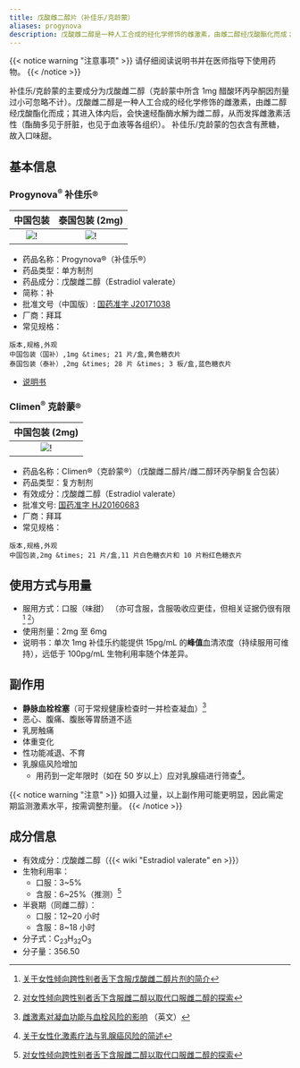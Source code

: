 ```yaml
---
title: 戊酸雌二醇片（补佳乐/克龄蒙）
aliases: progynova
description: 戊酸雌二醇是一种人工合成的经化学修饰的雌激素，由雌二醇经戊酸酯化而成；在体内快速水解为雌二醇。
---
```


{{< notice warning "注意事项" >}}
请仔细阅读说明书并在医师指导下使用药物。
{{< /notice >}}

补佳乐/克龄蒙的主要成分为戊酸雌二醇（克龄蒙中所含 1mg 醋酸环丙孕酮因剂量过小可忽略不计）。戊酸雌二醇是一种人工合成的经化学修饰的雌激素，由雌二醇经戊酸酯化而成；其进入体内后，会快速经酯酶水解为雌二醇，从而发挥雌激素活性（酯酶多见于肝脏，也见于血液等各组织）。
补佳乐/克龄蒙的包衣含有蔗糖，故入口味甜。

## 基本信息

### Progynova<sup>&reg;</sup> 补佳乐&reg;

|                        中国包装                         |                       泰国包装 (2mg)                       |
| :-----------------------------------------------------: | :--------------------------------------------------------: |
| ![!](/images/medicine/estradiol-valerate/progynova.jpg) | ![!](/images/medicine/estradiol-valerate/progynova-th.png) |

- 药品名称：Progynova&reg;（补佳乐&reg;）
- 药品类型：单方制剂
- 药品成分：戊酸雌二醇（Estradiol valerate）
- 简称：补
- 批准文号（中国版）: [国药准字 J20171038](https://www.nmpa.gov.cn/datasearch/search-info.html?nmpa=aWQ9MjM4MCZpdGVtSWQ9ZmY4MDgwODE3YzgzMTJjNDAxN2M5YzU5MjI0ZTA0NWQ=)
- 厂商：拜耳
- 常见规格：

```csv
版本,规格,外观
中国包装（国补）,1mg &times; 21 片/盒,黄色糖衣片
泰国包装（泰补）,2mg &times; 28 片 &times; 3 板/盒,蓝色糖衣片
```

- [说明书](/documents/ev-zh.pdf)

### Climen<sup>&reg;</sup> 克龄蒙&reg;

|                    中国包装 (2mg)                    |
| :--------------------------------------------------: |
| ![!](/images/medicine/estradiol-valerate/climen.png) |

- 药品名称：Climen&reg;（克龄蒙&reg;）（戊酸雌二醇片/雌二醇环丙孕酮复合包装）
- 药品类型：复方制剂
- 有效成分：戊酸雌二醇（Estradiol valerate）
- 批准文号: [国药准字 HJ20160683](https://www.nmpa.gov.cn/datasearch/search-info.html?nmpa=aWQ9MzRiOTM3MzcxNjY0OTY4MjliOWIzMmRiYzJiMTdiYmEmaXRlbUlkPWZmODA4MDgxODNjYWQ3NTAwMTg0MDg4NjY1NzExODAw)
- 厂商：拜耳
- 常见规格：

```csv
版本,规格,外观
中国包装,2mg &times; 21 片/盒,11 片白色糖衣片和 10 片粉红色糖衣片
```

## 使用方式与用量

- 服用方式：口服（味甜）
  （亦可含服，含服吸收应更佳，但相关证据仍很有限[^1] [^3]）
- 使用剂量：2mg 至 6mg
- 说明书：单次 1mg 补佳乐约能提供 15pg/mL 的**峰值**血清浓度（持续服用可维持），远低于 100pg/mL
  生物利用率随个体差异。

## 副作用

- **静脉血栓栓塞**（可于常规健康检查时一并检查凝血）[^4]
- 恶心、腹痛、腹胀等胃肠道不适
- 乳房触痛
- 体重变化
- 性功能减退、不育
- 乳腺癌风险增加
  - 用药到一定年限时（如在 50 岁以上）应对乳腺癌进行筛查[^2]。

{{< notice warning "注意" >}}
如摄入过量，以上副作用可能更明显，因此需定期监测激素水平，按需调整剂量。
{{< /notice >}}

## 成分信息

- 有效成分：戊酸雌二醇（{{< wiki "Estradiol valerate" en >}}）
- 生物利用率：
  - 口服：3~5%
  - 含服：6~25%（推测）[^3]
- 半衰期（同雌二醇）：
  - 口服：12~20 小时
  - 含服：8~18 小时
- 分子式：C<sub>23</sub>H<sub>32</sub>O<sub>3</sub>
- 分子量：356.50

[^1]: [关于女性倾向跨性别者舌下含服戊酸雌二醇片剂的简介](https://tfsci.mtf.wiki/zh-cn/articles/sublingual-ev/)
[^2]: [关于女性化激素疗法与乳腺癌风险的简述](https://tfsci.mtf.wiki/zh-cn/articles/breast-cancer/)
[^3]: [对女性倾向跨性别者舌下含服雌二醇以取代口服雌二醇的探索](https://tfsci.mtf.wiki/zh-cn/articles/sublingual-e2-transfem/)
[^4]: [雌激素对凝血功能与血栓风险的影响](https://transfemscience.org/articles/estrogens-blood-clots/) （英文）
